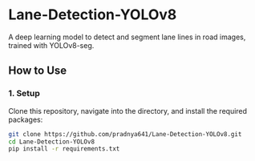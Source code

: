 # Lane-Detection-YOLOv8
A deep learning model to detect and segment lane lines in road images, trained with YOLOv8-seg.
## How to Use
### 1. Setup
Clone this repository, navigate into the directory, and install the required packages:
```bash
git clone https://github.com/pradnya641/Lane-Detection-YOLOv8.git
cd Lane-Detection-YOLOv8
pip install -r requirements.txt

